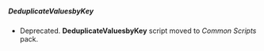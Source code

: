 ##### DeduplicateValuesbyKey
- Deprecated. **DeduplicateValuesbyKey** script moved to *Common Scripts* pack.

